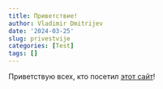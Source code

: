 ```yaml
---
title: Приветствие!
author: Vladimir Dmitrijev
date: '2024-03-25'
slug: privestvije
categories: [Test]
tags: []
---
```


Приветствую всех, кто посетил [этот сайт](https://hugopaged.netlify.app/)!
